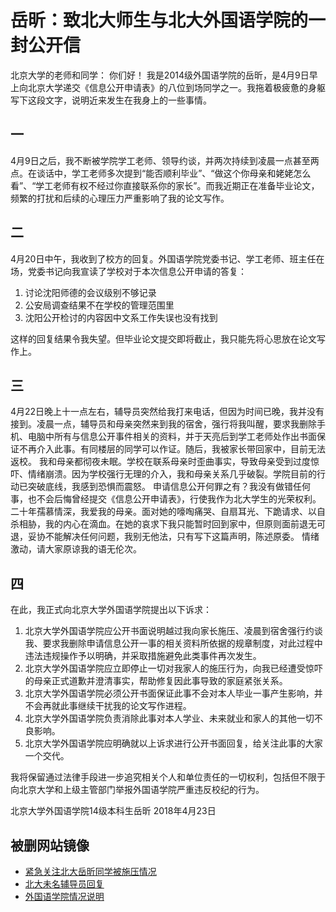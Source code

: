 # 岳昕：致北大师生与北大外国语学院的一封公开信
北京大学的老师和同学：
你们好！
我是2014级外国语学院的岳昕，是4月9日早上向北京大学递交《信息公开申请表》的八位到场同学之一。我拖着极疲惫的身躯写下这段文字，说明近来发生在我身上的一些事情。



## 一

4月9日之后，我不断被学院学工老师、领导约谈，并两次持续到凌晨一点甚至两点。在谈话中，学工老师多次提到“能否顺利毕业”、“做这个你母亲和姥姥怎么看”、“学工老师有权不经过你直接联系你的家长”。而我近期正在准备毕业论文，频繁的打扰和后续的心理压力严重影响了我的论文写作。



## 二

4月20日中午，我收到了校方的回复。外国语学院党委书记、学工老师、班主任在场，党委书记向我宣读了学校对于本次信息公开申请的答复：

1. 讨论沈阳师德的会议级别不够记录
2. 公安局调查结果不在学校的管理范围里
3. 沈阳公开检讨的内容因中文系工作失误也没有找到

这样的回复结果令我失望。但毕业论文提交即将截止，我只能先将心思放在论文写作上。

## 三

4月22日晚上十一点左右，辅导员突然给我打来电话，但因为时间已晚，我并没有接到。凌晨一点，辅导员和母亲突然来到我的宿舍，强行将我叫醒，要求我删除手机、电脑中所有与信息公开事件相关的资料，并于天亮后到学工老师处作出书面保证不再介入此事。有同楼层的同学可以作证。随后，我被家长带回家中，目前无法返校。
我和母亲都彻夜未眠。学校在联系母亲时歪曲事实，导致母亲受到过度惊吓、情绪崩溃。因为学校强行无理的介入，我和母亲关系几乎破裂。学院目前的行动已突破底线，我感到恐惧而震怒。
申请信息公开何罪之有？我没有做错任何事，也不会后悔曾经提交《信息公开申请表》，行使我作为北大学生的光荣权利。
二十年孺慕情深，我爱我的母亲。面对她的嚎啕痛哭、自扇耳光、下跪请求、以自杀相胁，我的内心在滴血。在她的哀求下我只能暂时回到家中，但原则面前退无可退，妥协不能解决任何问题，我别无他法，只有写下这篇声明，陈述原委。
情绪激动，请大家原谅我的语无伦次。



## 四

在此，我正式向北京大学外国语学院提出以下诉求：

1. 北京大学外国语学院应公开书面说明越过我向家长施压、凌晨到宿舍强行约谈我、要求我删除申请信息公开一事的相关资料所依据的规章制度，对此过程中违法违规操作予以明确，并采取措施避免此类事件再次发生。
2. 北京大学外国语学院应立即停止一切对我家人的施压行为，向我已经遭受惊吓的母亲正式道歉并澄清事实，帮助修复因此事导致的家庭紧张关系。
3. 北京大学外国语学院必须公开书面保证此事不会对本人毕业一事产生影响，并不会再就此事继续干扰我的论文写作进程。
4. 北京大学外国语学院负责消除此事对本人学业、未来就业和家人的其他一切不良影响。
5. 北京大学外国语学院应明确就以上诉求进行公开书面回复，给关注此事的大家一个交代。





我将保留通过法律手段进一步追究相关个人和单位责任的一切权利，包括但不限于向北京大学和上级主管部门举报外国语学院严重违反校纪的行为。

北京大学外国语学院14级本科生岳昕
2018年4月23日

## 被删网站镜像
- [紧急关注北大岳昕同学被施压情况](https://sikaozhe1997.github.io/Xin-Yue/%E7%B4%A7%E6%80%A5%E5%85%B3%E6%B3%A8%E5%8C%97%E5%A4%A7%E5%B2%B3%E6%98%95%E5%90%8C%E5%AD%A6%E8%A2%AB%E6%96%BD%E5%8E%8B%E6%83%85%E5%86%B5/)
- [北大未名辅导员回复](https://sikaozhe1997.github.io/Xin-Yue/%E5%8C%97%E5%A4%A7%E6%9C%AA%E5%90%8D%E8%BE%85%E5%AF%BC%E5%91%98%E5%9B%9E%E5%A4%8D/)
- [外国语学院情况说明](https://github.com/sikaozhe1997/Xin-Yue/tree/master/docs/外国语学院情况说明/)

